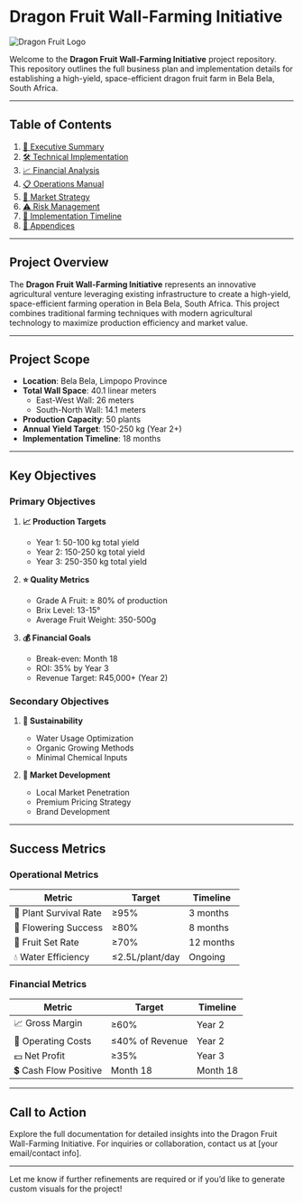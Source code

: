 # Dragon Fruit Wall-Farming Initiative

![Dragon Fruit Logo](https://via.placeholder.com/800x200.png?text=Dragon+Fruit+Wall-Farming+Initiative)

Welcome to the **Dragon Fruit Wall-Farming Initiative** project repository. This repository outlines the full business plan and implementation details for establishing a high-yield, space-efficient dragon fruit farm in Bela Bela, South Africa.

---

## Table of Contents

1. [:seedling: Executive Summary](executive-summary.md)
2. [:hammer_and_wrench: Technical Implementation](technical-implementation.md)
3. [:chart_with_upwards_trend: Financial Analysis](financial-analysis.md)
4. [:clipboard: Operations Manual](operations-manual.md)
5. [:shopping_cart: Market Strategy](market-strategy.md)
6. [:warning: Risk Management](risk-management.md)
7. [:calendar: Implementation Timeline](implementation-timeline.md)
8. [:file_folder: Appendices](appendices.md)

---

## Project Overview

The **Dragon Fruit Wall-Farming Initiative** represents an innovative agricultural venture leveraging existing infrastructure to create a high-yield, space-efficient farming operation in Bela Bela, South Africa. This project combines traditional farming techniques with modern agricultural technology to maximize production efficiency and market value.

---

## Project Scope

- **Location**: Bela Bela, Limpopo Province
- **Total Wall Space**: 40.1 linear meters
  - East-West Wall: 26 meters
  - South-North Wall: 14.1 meters
- **Production Capacity**: 50 plants
- **Annual Yield Target**: 150-250 kg (Year 2+)
- **Implementation Timeline**: 18 months

---

## Key Objectives

### Primary Objectives

1. **:chart_with_upwards_trend: Production Targets**
   - Year 1: 50-100 kg total yield
   - Year 2: 150-250 kg total yield
   - Year 3: 250-350 kg total yield

2. **:star: Quality Metrics**
   - Grade A Fruit: ≥ 80% of production
   - Brix Level: 13-15°
   - Average Fruit Weight: 350-500g

3. **:moneybag: Financial Goals**
   - Break-even: Month 18
   - ROI: 35% by Year 3
   - Revenue Target: R45,000+ (Year 2)

### Secondary Objectives

1. **:seedling: Sustainability**
   - Water Usage Optimization
   - Organic Growing Methods
   - Minimal Chemical Inputs

2. **:shopping_cart: Market Development**
   - Local Market Penetration
   - Premium Pricing Strategy
   - Brand Development

---

## Success Metrics

### Operational Metrics

| Metric | Target | Timeline |
|--------|---------|----------|
| :herb: Plant Survival Rate | ≥95% | 3 months |
| :blossom: Flowering Success | ≥80% | 8 months |
| :seedling: Fruit Set Rate | ≥70% | 12 months |
| :droplet: Water Efficiency | ≤2.5L/plant/day | Ongoing |

### Financial Metrics

| Metric | Target | Timeline |
|--------|---------|----------|
| :chart_with_upwards_trend: Gross Margin | ≥60% | Year 2 |
| :money_with_wings: Operating Costs | ≤40% of Revenue | Year 2 |
| :dollar: Net Profit | ≥35% | Year 3 |
| :heavy_dollar_sign: Cash Flow Positive | Month 18 | Month 18 |

---

## Call to Action

Explore the full documentation for detailed insights into the Dragon Fruit Wall-Farming Initiative. For inquiries or collaboration, contact us at [your email/contact info].

---

Let me know if further refinements are required or if you’d like to generate custom visuals for the project!
